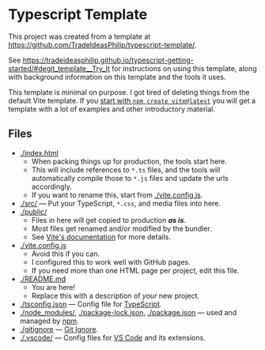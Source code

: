 # Typescript Template

This project was created from a template at https://github.com/TradeIdeasPhilip/typescript-template/.

See https://tradeideasphilip.github.io/typescript-getting-started/#degit_template__Try_It for instructions on using this template, along with background information on this template and the tools it uses.

This template is minimal on purpose.
I got tired of deleting things from the default Vite template.
If you [start with `npm create vite@latest`](https://tradeideasphilip.github.io/typescript-getting-started/#npm_create_vite@latest__Try_It) you will get a template with a lot of examples and other introductory material.

## Files

- [./index.html](./index.html)
  - When packing things up for production, the tools start here.
  - This will include references to `*.ts` files, and the tools will automatically compile those to `*.js` files and update the urls accordingly.
  - If you want to rename this, start from [./vite.config.js](./vite.config.js).
- [./src/](./src/) — Put your TypeScript, `*.css`, and media files into here.
- [./public/](./public/)
  - Files in here will get copied to production **_as is_**.
  - Most files get renamed and/or modified by the bundler.
  - See [Vite's documentation](https://vitejs.dev/guide/assets) for more details.
- [./vite.config.js](./vite.config.js)
  - Avoid this if you can.
  - I configured this to work well with GitHub pages.
  - If you need more than one HTML page per project, edit this file.
- [./README.md](./README.md)
  - You are here!
  - Replace this with a description of _your_ new project.
- [./tsconfig.json](./tsconfig.json) — Config file for [TypeScript](https://www.typescriptlang.org/tsconfig).
- [./node_modules/](./node_modules/), [./package-lock.json](./package-lock.json), [./package.json](./package.json) — used and managed by [npm](https://docs.npmjs.com/).
- [./gitignore](./gitignore) — [Git Ignore](https://git-scm.com/docs/gitignore).
- [./.vscode/](./.vscode/) — Config files for [VS Code](https://code.visualstudio.com/docs) and its extensions.
